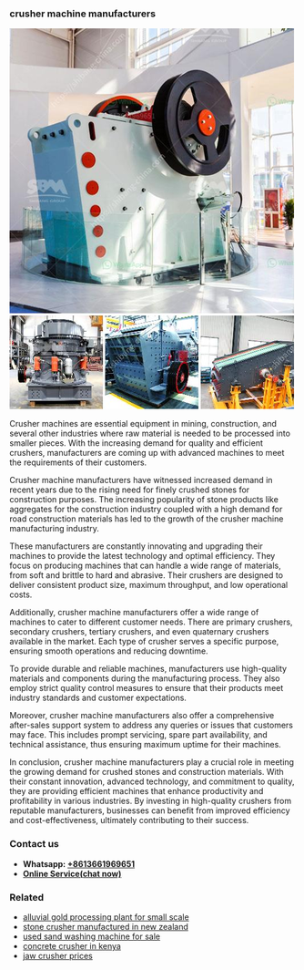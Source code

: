 <h3>crusher machine manufacturers</h3><img src='1706755676.jpg' alt=''><p>Crusher machines are essential equipment in mining, construction, and several other industries where raw material is needed to be processed into smaller pieces. With the increasing demand for quality and efficient crushers, manufacturers are coming up with advanced machines to meet the requirements of their customers.</p><p>Crusher machine manufacturers have witnessed increased demand in recent years due to the rising need for finely crushed stones for construction purposes. The increasing popularity of stone products like aggregates for the construction industry coupled with a high demand for road construction materials has led to the growth of the crusher machine manufacturing industry.</p><p>These manufacturers are constantly innovating and upgrading their machines to provide the latest technology and optimal efficiency. They focus on producing machines that can handle a wide range of materials, from soft and brittle to hard and abrasive. Their crushers are designed to deliver consistent product size, maximum throughput, and low operational costs.</p><p>Additionally, crusher machine manufacturers offer a wide range of machines to cater to different customer needs. There are primary crushers, secondary crushers, tertiary crushers, and even quaternary crushers available in the market. Each type of crusher serves a specific purpose, ensuring smooth operations and reducing downtime.</p><p>To provide durable and reliable machines, manufacturers use high-quality materials and components during the manufacturing process. They also employ strict quality control measures to ensure that their products meet industry standards and customer expectations.</p><p>Moreover, crusher machine manufacturers also offer a comprehensive after-sales support system to address any queries or issues that customers may face. This includes prompt servicing, spare part availability, and technical assistance, thus ensuring maximum uptime for their machines.</p><p>In conclusion, crusher machine manufacturers play a crucial role in meeting the growing demand for crushed stones and construction materials. With their constant innovation, advanced technology, and commitment to quality, they are providing efficient machines that enhance productivity and profitability in various industries. By investing in high-quality crushers from reputable manufacturers, businesses can benefit from improved efficiency and cost-effectiveness, ultimately contributing to their success.</p><h3>Contact us</h3><ul><li><strong>Whatsapp:&nbsp;<a href="https://wa.me/8613661969651">+8613661969651</a></strong></li><li><a href="https://swt.shibang-china.com/?git&amp;zhl&amp;crusher machine manufacturers"><strong>Online Service(chat now)</strong></a></li></ul><h3>Related</h3><ul><li><a href='alluvial gold processing plant for small scale.md'>alluvial gold processing plant for small scale</a></li><li><a href='stone crusher manufactured in new zealand.md'>stone crusher manufactured in new zealand</a></li><li><a href='used sand washing machine for sale.md'>used sand washing machine for sale</a></li><li><a href='concrete crusher in kenya.md'>concrete crusher in kenya</a></li><li><a href='jaw crusher prices.md'>jaw crusher prices</a></li></ul>